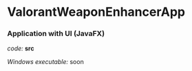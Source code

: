 # ValorantWeaponEnhancerApp
### Application with UI (JavaFX)
*code:* **src** 

*Windows executable:* soon

